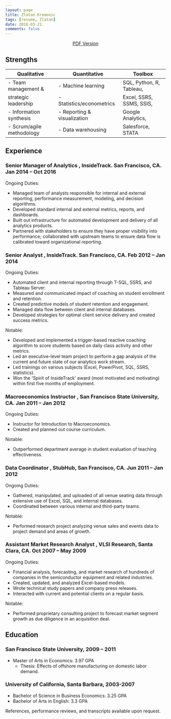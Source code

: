 ```yaml
---
layout: page
title: Zlatan Kremonic
tags: [resume, Zlatan]
date: 2016-03-21
comments: false
---
```

<center><a href="https://www.dropbox.com/s/9h2acp7h2oud73r/Zlatan%20Kremonic_Resume.pdf?dl=0">PDF Version</a></center>

<h2>Strengths</h2>

|       Qualitative             | Quantitative                  | Toolbox                       |
| ----------------------------- | ----------------------------- | ----------------------------- |
| - Team management &           | - Machine learning            | SQL, Python, R, Tableau,      |
| strategic leadership          | - Statistics/econometrics     | Excel, SSRS, SSMS, SSIS,      |
| - Information synthesis       | - Reporting & visualization   | Google Analytics,             |
| - Scrum/agile methodology     | - Data warehousing            | Salesforce, STATA             |
 
<h2>Experience</h2>

### **Senior Manager of Analytics** , InsideTrack. San Francisco, CA. Jan 2014 – Oct 2016

Ongoing Duties:

- Managed team of analysts responsible for internal and external reporting, performance measurement, modeling, and decision algorithms.
- Developed standard internal and external metrics, reports, and dashboards.
- Built out infrastructure for automated development and delivery of all analytics products.
- Partnered with stakeholders to ensure they have proper visibility into performance; collaborated with upstream teams to ensure data flow is calibrated toward organizational reporting.

### **Senior Analyst** , InsideTrack. San Francisco, CA. Feb 2012 – Jan 2014

Ongoing Duties:

- Automated client and internal reporting through T-SQL, SSRS, and Tableau Server.
- Measured and communicated impact of coaching on student enrollment and retention.
- Created predictive models of student retention and engagement.
- Managed data flow between client and internal databases.
- Developed strategies for optimal client service delivery and created success metrics.

Notable:

- Developed and implemented a trigger-based reactive coaching algorithm to score students based on daily class activity and other metrics.
- Led an executive-level team project to perform a gap analysis of the current and future state of our analytics work stream.
- Led trainings on various subjects (Excel, PowerPivot, SQL, SSRS, statistics).
- Won the &#39;Spirit of InsideTrack&#39; award (most motivated and motivating) within first five months of employment.



### **Macroeconomics Instructor** , San Francisco State University, CA. Jan 2011 – Jan 2012

Ongoing Duties:

- Instructor for Introduction to Macroeconomics.
- Created and planned out course curriculum.

Notable:

- Outperformed department average in student evaluation of teaching effectiveness.

### **Data Coordinator** , StubHub, San Francisco, CA. Jun 2011 – Jan 2012

Ongoing Duties:

- Gathered, manipulated, and uploaded of all venue seating data through extensive use of Excel, SQL, and internal databases.
- Coordinated between various internal and third-party teams.

Notable:

- Performed research project analyzing venue sales and events data to project demand and areas of growth.



### **Assistant Market Research Analyst** , VLSI Research, Santa Clara, CA. Oct 2007 – May 2009

Ongoing Duties:

- Financial analysis, forecasting, and market research of hundreds of companies in the semiconductor equipment and related industries.
- Created, updated, and analyzed Excel-based models.
- Wrote technical study papers and company press releases.
- Interacted with current and potential clients on a regular basis.

Notable:

- Performed proprietary consulting project to forecast market segment growth as due diligence in an acquisition deal.

<h2>Education</h2>

### San Francisco State University, 2009 – 2011

- Master of Arts in Economics: 3.97 GPA
  - Thesis: Effects of offshore manufacturing on domestic labor demand.

### University of California, Santa Barbara, 2003-2007

- Bachelor of Science in Business Economics: 3.25 GPA
- Bachelor of Arts in English: 3.3 GPA

References, performance reviews, and transcripts available upon request.


